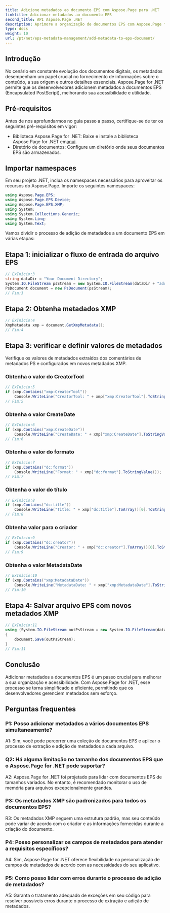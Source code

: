 ```yaml
---
title: Adicione metadados ao documento EPS com Aspose.Page para .NET
linktitle: Adicionar metadados ao documento EPS
second_title: API Aspose.Page .NET
description: Aprimore a organização de documentos EPS com Aspose.Page for .NET. Adicione metadados sem esforço para melhorar a acessibilidade e a recuperação de informações.
type: docs
weight: 10
url: /pt/net/eps-metadata-management/add-metadata-to-eps-document/
---
```

## Introdução

No cenário em constante evolução dos documentos digitais, os metadados desempenham um papel crucial no fornecimento de informações sobre o conteúdo, a sua origem e outros detalhes essenciais. Aspose.Page for .NET permite que os desenvolvedores adicionem metadados a documentos EPS (Encapsulated PostScript), melhorando sua acessibilidade e utilidade.

## Pré-requisitos

Antes de nos aprofundarmos no guia passo a passo, certifique-se de ter os seguintes pré-requisitos em vigor:

-  Biblioteca Aspose.Page for .NET: Baixe e instale a biblioteca Aspose.Page for .NET em[aqui](https://releases.aspose.com/page/net/).
- Diretório de documentos: Configure um diretório onde seus documentos EPS são armazenados.

## Importar namespaces

Em seu projeto .NET, inclua os namespaces necessários para aproveitar os recursos do Aspose.Page. Importe os seguintes namespaces:

```csharp
using Aspose.Page.EPS;
using Aspose.Page.EPS.Device;
using Aspose.Page.EPS.XMP;
using System;
using System.Collections.Generic;
using System.Linq;
using System.Text;
```

Vamos dividir o processo de adição de metadados a um documento EPS em várias etapas:

## Etapa 1: inicializar o fluxo de entrada do arquivo EPS

```csharp
// ExInício:3
string dataDir = "Your Document Directory";
System.IO.FileStream psStream = new System.IO.FileStream(dataDir + "add_input.eps", System.IO.FileMode.Open, System.IO.FileAccess.Read);
PsDocument document = new PsDocument(psStream);
// Fim:3
```

## Etapa 2: Obtenha metadados XMP

```csharp
// ExInício:4
XmpMetadata xmp = document.GetXmpMetadata();
// Fim:4
```

## Etapa 3: verificar e definir valores de metadados

Verifique os valores de metadados extraídos dos comentários de metadados PS e configurados em novos metadados XMP.

### Obtenha o valor do CreatorTool

```csharp
// ExInício:5
if (xmp.Contains("xmp:CreatorTool"))
    Console.WriteLine("CreatorTool: " + xmp["xmp:CreatorTool"].ToStringValue());
// Fim:5
```

### Obtenha o valor CreateDate

```csharp
// ExInício:6
if (xmp.Contains("xmp:CreateDate"))
    Console.WriteLine("CreateDate: " + xmp["xmp:CreateDate"].ToStringValue());
// Fim:6
```

### Obtenha o valor do formato

```csharp
// ExInício:7
if (xmp.Contains("dc:format"))
    Console.WriteLine("Format: " + xmp["dc:format"].ToStringValue());
// Fim:7
```

### Obtenha o valor do título

```csharp
// ExInício:8
if (xmp.Contains("dc:title"))
    Console.WriteLine("Title: " + xmp["dc:title"].ToArray()[0].ToStringValue());
// Fim:8
```

### Obtenha valor para o criador

```csharp
// ExInício:9
if (xmp.Contains("dc:creator"))
    Console.WriteLine("Creator: " + xmp["dc:creator"].ToArray()[0].ToStringValue());
// Fim:9
```

### Obtenha o valor MetadataDate

```csharp
// ExInício:10
if (xmp.Contains("xmp:MetadataDate"))
    Console.WriteLine("MetadataDate: " + xmp["xmp:MetadataDate"].ToStringValue());
// Fim:10
```

## Etapa 4: Salvar arquivo EPS com novos metadados XMP

```csharp
// ExInício:11
using (System.IO.FileStream outPsStream = new System.IO.FileStream(dataDir + "add_output.eps", System.IO.FileMode.Create, System.IO.FileAccess.Write))
{
    document.Save(outPsStream);
}
// Fim:11
```

## Conclusão

Adicionar metadados a documentos EPS é um passo crucial para melhorar a sua organização e acessibilidade. Com Aspose.Page for .NET, esse processo se torna simplificado e eficiente, permitindo que os desenvolvedores gerenciem metadados sem esforço.

## Perguntas frequentes

### P1: Posso adicionar metadados a vários documentos EPS simultaneamente?

A1: Sim, você pode percorrer uma coleção de documentos EPS e aplicar o processo de extração e adição de metadados a cada arquivo.

### Q2: Há alguma limitação no tamanho dos documentos EPS que o Aspose.Page for .NET pode suportar?

A2: Aspose.Page for .NET foi projetado para lidar com documentos EPS de tamanhos variados. No entanto, é recomendado monitorar o uso de memória para arquivos excepcionalmente grandes.

### P3: Os metadados XMP são padronizados para todos os documentos EPS?

R3: Os metadados XMP seguem uma estrutura padrão, mas seu conteúdo pode variar de acordo com o criador e as informações fornecidas durante a criação do documento.

### P4: Posso personalizar os campos de metadados para atender a requisitos específicos?

A4: Sim, Aspose.Page for .NET oferece flexibilidade na personalização de campos de metadados de acordo com as necessidades do seu aplicativo.

### P5: Como posso lidar com erros durante o processo de adição de metadados?

A5: Garanta o tratamento adequado de exceções em seu código para resolver possíveis erros durante o processo de extração e adição de metadados.